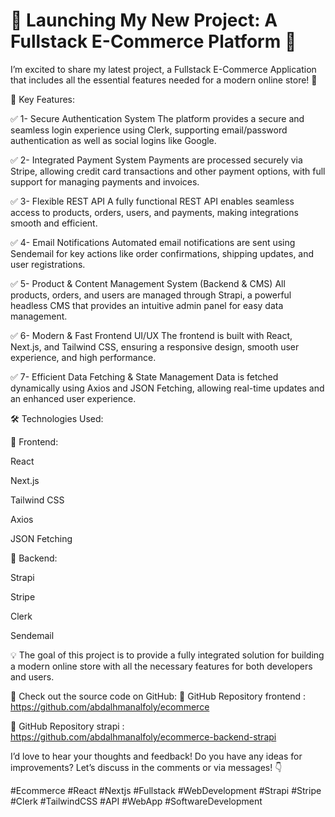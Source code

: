 # 🚀 Launching My New Project: A Fullstack E-Commerce Platform 🎉

I’m excited to share my latest project, a Fullstack E-Commerce Application that includes all the essential features needed for a modern online store! 🌟

🔹 Key Features:

✅ 1- Secure Authentication System
The platform provides a secure and seamless login experience using Clerk, supporting email/password authentication as well as social logins like Google.

✅ 2- Integrated Payment System
Payments are processed securely via Stripe, allowing credit card transactions and other payment options, with full support for managing payments and invoices.

✅ 3- Flexible REST API
A fully functional REST API enables seamless access to products, orders, users, and payments, making integrations smooth and efficient.

✅ 4- Email Notifications
Automated email notifications are sent using Sendemail for key actions like order confirmations, shipping updates, and user registrations.

✅ 5- Product & Content Management System (Backend & CMS)
All products, orders, and users are managed through Strapi, a powerful headless CMS that provides an intuitive admin panel for easy data management.

✅ 6- Modern & Fast Frontend UI/UX
The frontend is built with React, Next.js, and Tailwind CSS, ensuring a responsive design, smooth user experience, and high performance.

✅ 7- Efficient Data Fetching & State Management
Data is fetched dynamically using Axios and JSON Fetching, allowing real-time updates and an enhanced user experience.

🛠️ Technologies Used:

🔹 Frontend:

React

Next.js

Tailwind CSS

Axios

JSON Fetching


🔹 Backend:

Strapi

Stripe

Clerk

Sendemail


💡 The goal of this project is to provide a fully integrated solution for building a modern online store with all the necessary features for both developers and users.

📢 Check out the source code on GitHub:
🔗 GitHub Repository frontend :
https://github.com/abdalhmanalfoly/ecommerce

🔗 GitHub Repository strapi :
https://github.com/abdalhmanalfoly/ecommerce-backend-strapi

I’d love to hear your thoughts and feedback! Do you have any ideas for improvements? Let’s discuss in the comments or via messages! 👇

#Ecommerce #React #Nextjs #Fullstack #WebDevelopment #Strapi #Stripe #Clerk #TailwindCSS #API #WebApp #SoftwareDevelopment
